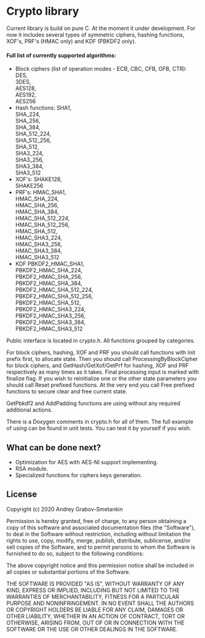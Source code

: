 # Crypto library

Current library is build on pure C.
At the moment it under development.
For now it includes several types of symmetric ciphers, hashing functions, XOF's, PRF's (HMAC only) and KDF (PBKDF2 only).

#### Full list of currently supported algorithms:
* Block ciphers (list of operation modes - ECB, CBC, CFB, OFB, CTR):
	DES,\
	3DES,\
	AES128,\
	AES192,\
	AES256
* Hash functions:
	SHA1,\
	SHA_224,\
	SHA_256,\
	SHA_384,\
	SHA_512_224,\
	SHA_512_256,\
	SHA_512,\
	SHA3_224,\
	SHA3_256,\
	SHA3_384,\
	SHA3_512
* XOF's:
	SHAKE128,\
	SHAKE256
* PRF's:
	HMAC_SHA1,\
	HMAC_SHA_224,\
	HMAC_SHA_256,\
	HMAC_SHA_384,\
	HMAC_SHA_512_224,\
	HMAC_SHA_512_256,\
	HMAC_SHA_512,\
	HMAC_SHA3_224,\
	HMAC_SHA3_256,\
	HMAC_SHA3_384,\
	HMAC_SHA3_512
* KDF
	PBKDF2_HMAC_SHA1,\
	PBKDF2_HMAC_SHA_224,\
	PBKDF2_HMAC_SHA_256,\
	PBKDF2_HMAC_SHA_384,\
	PBKDF2_HMAC_SHA_512_224,\
	PBKDF2_HMAC_SHA_512_256,\
	PBKDF2_HMAC_SHA_512,\
	PBKDF2_HMAC_SHA3_224,\
	PBKDF2_HMAC_SHA3_256,\
	PBKDF2_HMAC_SHA3_384,\
	PBKDF2_HMAC_SHA3_512
		
Public interface is located in crypto.h.
All functions grouped by categories.

For block ciphers, hashing, XOF and PRF you should call functions with Init prefix first, to allocate state.
Then you should call ProcessingByBlockCipher for block ciphers, and GetHash/GetXof/GetPrf for hashing, XOF and PRF respectively as many times as it takes.
Final processing input is marked with finalize flag.
If you wish to reinitialize one or the other state parameters you should call Reset prefixed functions.
At the very end you call Free prefixed functions to secure clear and free current state.

GetPbkdf2 and AddPadding functions are using without any required additional actions.

There is a Doxygen comments in crypto.h for all of them.
The full example of using can be found in unit tests.
You can test it by yourself if you wish.

## What can be done next?
- Optimization for AES with AES-NI support implementing.
- RSA module.
- Specialized functions for ciphers keys generation.

## License

Copyright (c) 2020 Andrey Grabov-Smetankin

Permission is hereby granted, free of charge, to any person
obtaining a copy of this software and associated documentation
files (the "Software"), to deal in the Software without
restriction, including without limitation the rights to use,
copy, modify, merge, publish, distribute, sublicense, and/or sell
copies of the Software, and to permit persons to whom the
Software is furnished to do so, subject to the following
conditions:

The above copyright notice and this permission notice shall be
included in all copies or substantial portions of the Software.

THE SOFTWARE IS PROVIDED "AS IS", WITHOUT WARRANTY OF ANY KIND,
EXPRESS OR IMPLIED, INCLUDING BUT NOT LIMITED TO THE WARRANTIES
OF MERCHANTABILITY, FITNESS FOR A PARTICULAR PURPOSE AND
NONINFRINGEMENT. IN NO EVENT SHALL THE AUTHORS OR COPYRIGHT
HOLDERS BE LIABLE FOR ANY CLAIM, DAMAGES OR OTHER LIABILITY,
WHETHER IN AN ACTION OF CONTRACT, TORT OR OTHERWISE, ARISING
FROM, OUT OF OR IN CONNECTION WITH THE SOFTWARE OR THE USE OR
OTHER DEALINGS IN THE SOFTWARE.
